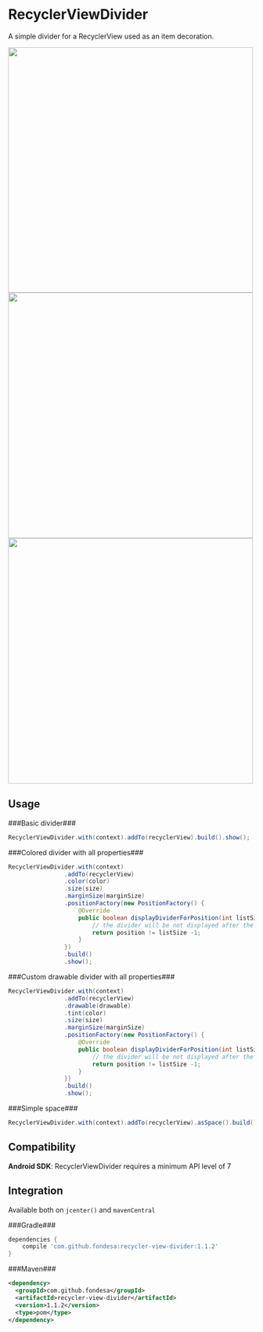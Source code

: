 RecyclerViewDivider
===============

A simple divider for a RecyclerView used as an item decoration.

<img src="https://raw.githubusercontent.com/Fondesa/RecyclerViewDivider/master/screenshots/screenshot_1.png" height="500">
<img src="https://raw.githubusercontent.com/Fondesa/RecyclerViewDivider/master/screenshots/screenshot_2.png" height="500">
<img src="https://raw.githubusercontent.com/Fondesa/RecyclerViewDivider/master/screenshots/screenshot_3.png" height="500">

Usage
------

###Basic divider###

```java
RecyclerViewDivider.with(context).addTo(recyclerView).build().show();
```

###Colored divider with all properties###

```java
RecyclerViewDivider.with(context)
                .addTo(recyclerView)
                .color(color)
                .size(size)
                .marginSize(marginSize)
                .positionFactory(new PositionFactory() {
                    @Override
                    public boolean displayDividerForPosition(int listSize, int position) {
                        // the divider will be not displayed after the last list's item
                        return position != listSize -1;
                    }
                })
                .build()
                .show();
```

###Custom drawable divider with all properties###

```java
RecyclerViewDivider.with(context)
                .addTo(recyclerView)
                .drawable(drawable)
                .tint(color)
                .size(size)
                .marginSize(marginSize)
                .positionFactory(new PositionFactory() {
                    @Override
                    public boolean displayDividerForPosition(int listSize, int position) {
                        // the divider will be not displayed after the last list's item
                        return position != listSize -1;
                    }
                })
                .build()
                .show();
```

###Simple space###

```java
RecyclerViewDivider.with(context).addTo(recyclerView).asSpace().build().show();
```

Compatibility
------

**Android SDK**: RecyclerViewDivider requires a minimum API level of 7

Integration
------

Available both on ```jcenter()``` and ```mavenCentral```

###Gradle###

```gradle
dependencies {
    compile 'com.github.fondesa:recycler-view-divider:1.1.2'
}
```

###Maven###

```xml
<dependency>
  <groupId>com.github.fondesa</groupId>
  <artifactId>recycler-view-divider</artifactId>
  <version>1.1.2</version>
  <type>pom</type>
</dependency>
```